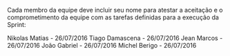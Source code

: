 Cada membro da equipe deve incluir seu nome para atestar a aceitação e o comprometimento da equipe com as tarefas definidas para a execução da Sprint:

Nikolas Matias - 26/07/2016
Tiago Damascena - 26/07/2016
Jean Marcos - 26/07/2016
João Gabriel - 26/07/2016
Michel Berigo - 26/07/2016
